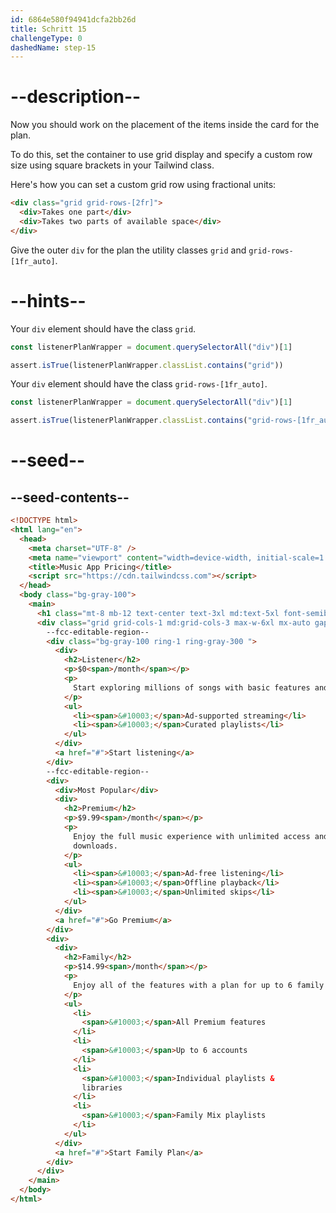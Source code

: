 ```yaml
---
id: 6864e580f94941dcfa2bb26d
title: Schritt 15
challengeType: 0
dashedName: step-15
---
```


# --description--

Now you should work on the placement of the items inside the card for the plan.

To do this, set the container to use grid display and specify a custom row size using square brackets in your Tailwind class.

Here's how you can set a custom grid row using fractional units:

```html
<div class="grid grid-rows-[2fr]">
  <div>Takes one part</div>
  <div>Takes two parts of available space</div>
</div>
```

Give the outer `div` for the plan the utility classes `grid` and `grid-rows-[1fr_auto]`.

# --hints--

Your `div` element should have the class `grid`.

```js
const listenerPlanWrapper = document.querySelectorAll("div")[1]

assert.isTrue(listenerPlanWrapper.classList.contains("grid"))
```

Your `div` element should have the class `grid-rows-[1fr_auto]`.

```js
const listenerPlanWrapper = document.querySelectorAll("div")[1]

assert.isTrue(listenerPlanWrapper.classList.contains("grid-rows-[1fr_auto]"))
```

# --seed--

## --seed-contents--

```html
<!DOCTYPE html>
<html lang="en">
  <head>
    <meta charset="UTF-8" />
    <meta name="viewport" content="width=device-width, initial-scale=1.0" />
    <title>Music App Pricing</title>
    <script src="https://cdn.tailwindcss.com"></script>
  </head>
  <body class="bg-gray-100">
    <main>
      <h1 class="mt-8 mb-12 text-center text-3xl md:text-5xl font-semibold text-gray-900">Choose your listening plan</h1>
      <div class="grid grid-cols-1 md:grid-cols-3 max-w-6xl mx-auto gap-8 mt-16">
        --fcc-editable-region--
        <div class="bg-gray-100 ring-1 ring-gray-300 ">
          <div>
            <h2>Listener</h2>
            <p>$0<span>/month</span></p>
            <p>
              Start exploring millions of songs with basic features and ads.
            </p>
            <ul>
              <li><span>&#10003;</span>Ad-supported streaming</li>
              <li><span>&#10003;</span>Curated playlists</li>
            </ul>
          </div>
          <a href="#">Start listening</a>
        </div>
        --fcc-editable-region--
        <div>
          <div>Most Popular</div>
          <div>
            <h2>Premium</h2>
            <p>$9.99<span>/month</span></p>
            <p>
              Enjoy the full music experience with unlimited access and
              downloads.
            </p>
            <ul>
              <li><span>&#10003;</span>Ad-free listening</li>
              <li><span>&#10003;</span>Offline playback</li>
              <li><span>&#10003;</span>Unlimited skips</li>
            </ul>
          </div>
          <a href="#">Go Premium</a>
        </div>
        <div>
          <div>
            <h2>Family</h2>
            <p>$14.99<span>/month</span></p>
            <p>
              Enjoy all of the features with a plan for up to 6 family members.
            </p>
            <ul>
              <li>
                <span>&#10003;</span>All Premium features
              </li>
              <li>
                <span>&#10003;</span>Up to 6 accounts
              </li>
              <li>
                <span>&#10003;</span>Individual playlists &
                libraries
              </li>
              <li>
                <span>&#10003;</span>Family Mix playlists
              </li>
            </ul>
          </div>
          <a href="#">Start Family Plan</a>
        </div>
      </div>
    </main>
  </body>
</html>
```
